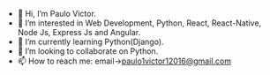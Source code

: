 - 👋 Hi, I’m Paulo Victor.
- 👀 I’m interested in Web Development, Python, React, React-Native, Node Js, Express Js and Angular.
- 🌱 I’m currently learning Python(Django).
- 💞️ I’m looking to collaborate on Python.
- 📫 How to reach me: email->paulo1victor12016@gmail.com

<!---
paulo1victor12016/paulo1victor12016 is a ✨ special ✨ repository because its `README.md` (this file) appears on your GitHub profile.
You can click the Preview link to take a look at your changes.
--->
